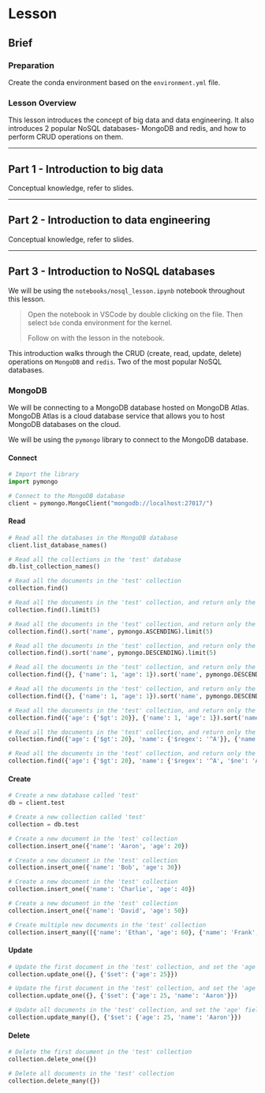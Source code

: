 # Lesson

## Brief

### Preparation

Create the conda environment based on the `environment.yml` file.

### Lesson Overview

This lesson introduces the concept of big data and data engineering. It also introduces 2 popular NoSQL databases- MongoDB and redis, and how to perform CRUD operations on them.

---

## Part 1 - Introduction to big data

Conceptual knowledge, refer to slides.

---

## Part 2 - Introduction to data engineering

Conceptual knowledge, refer to slides.

---

## Part 3 - Introduction to NoSQL databases

We will be using the `notebooks/nosql_lesson.ipynb` notebook throughout this lesson.

> Open the notebook in VSCode by double clicking on the file. Then select `bde` conda environment for the kernel.
>
> Follow on with the lesson in the notebook.

This introduction walks through the CRUD (create, read, update, delete) operations on `MongoDB` and `redis`. Two of the most popular NoSQL databases.

### MongoDB

We will be connecting to a MongoDB database hosted on MongoDB Atlas. MongoDB Atlas is a cloud database service that allows you to host MongoDB databases on the cloud.

We will be using the `pymongo` library to connect to the MongoDB database.

#### Connect

```python
# Import the library
import pymongo
```

```python
# Connect to the MongoDB database
client = pymongo.MongoClient("mongodb://localhost:27017/")
```

#### Read

```python
# Read all the databases in the MongoDB database
client.list_database_names()
```

```python
# Read all the collections in the 'test' database
db.list_collection_names()
```

```python
# Read all the documents in the 'test' collection
collection.find()
```

```python
# Read all the documents in the 'test' collection, and return only the first 5 documents
collection.find().limit(5)
```

```python
# Read all the documents in the 'test' collection, and return only the first 5 documents, sorted by the 'name' field in ascending order
collection.find().sort('name', pymongo.ASCENDING).limit(5)
```

```python
# Read all the documents in the 'test' collection, and return only the first 5 documents, sorted by the 'name' field in descending order
collection.find().sort('name', pymongo.DESCENDING).limit(5)
```

```python
# Read all the documents in the 'test' collection, and return only the first 5 documents, sorted by the 'name' field in descending order, and only return the 'name' and 'age' fields
collection.find({}, {'name': 1, 'age': 1}).sort('name', pymongo.DESCENDING).limit(5)
```

```python
# Read all the documents in the 'test' collection, and return only the first 5 documents, sorted by the 'name' field in descending order, and only return the 'name' and 'age' fields, and skip the first 2 documents
collection.find({}, {'name': 1, 'age': 1}).sort('name', pymongo.DESCENDING).skip(2).limit(5)
```

```python
# Read all the documents in the 'test' collection, and return only the first 5 documents, sorted by the 'name' field in descending order, and only return the 'name' and 'age' fields, and skip the first 2 documents, and only return documents where the 'age' field is greater than 20
collection.find({'age': {'$gt': 20}}, {'name': 1, 'age': 1}).sort('name', pymongo.DESCENDING).skip(2).limit(5)
```

```python
# Read all the documents in the 'test' collection, and return only the first 5 documents, sorted by the 'name' field in descending order, and only return the 'name' and 'age' fields, and skip the first 2 documents, and only return documents where the 'age' field is greater than 20, and only return documents where the 'name' field starts with 'A'
collection.find({'age': {'$gt': 20}, 'name': {'$regex': '^A'}}, {'name': 1, 'age': 1}).sort('name', pymongo.DESCENDING).skip(2).limit(5)
```

```python
# Read all the documents in the 'test' collection, and return only the first 5 documents, sorted by the 'name' field in descending order, and only return the 'name' and 'age' fields, and skip the first 2 documents, and only return documents where the 'age' field is greater than 20, and only return documents where the 'name' field starts with 'A', and only return documents where the 'name' field is not equal to 'Aaron'
collection.find({'age': {'$gt': 20}, 'name': {'$regex': '^A', '$ne': 'Aaron'}}, {'name': 1, 'age': 1}).sort('name', pymongo.DESCENDING).skip(2).limit(5)
```

#### Create

```python
# Create a new database called 'test'
db = client.test
```

```python
# Create a new collection called 'test'
collection = db.test
```

```python
# Create a new document in the 'test' collection
collection.insert_one({'name': 'Aaron', 'age': 20})
```

```python
# Create a new document in the 'test' collection
collection.insert_one({'name': 'Bob', 'age': 30})
```

```python
# Create a new document in the 'test' collection
collection.insert_one({'name': 'Charlie', 'age': 40})
```

```python
# Create a new document in the 'test' collection
collection.insert_one({'name': 'David', 'age': 50})
```

```python
# Create multiple new documents in the 'test' collection
collection.insert_many([{'name': 'Ethan', 'age': 60}, {'name': 'Frank', 'age': 70}])
```

#### Update

```python
# Update the first document in the 'test' collection, and set the 'age' field to 25
collection.update_one({}, {'$set': {'age': 25}})
```

```python
# Update the first document in the 'test' collection, and set the 'age' field to 25, and set the 'name' field to 'Aaron'
collection.update_one({}, {'$set': {'age': 25, 'name': 'Aaron'}})
```

```python
# Update all documents in the 'test' collection, and set the 'age' field to 25, and set the 'name' field to 'Aaron'
collection.update_many({}, {'$set': {'age': 25, 'name': 'Aaron'}})
```

#### Delete

```python
# Delete the first document in the 'test' collection
collection.delete_one({})
```

```python
# Delete all documents in the 'test' collection
collection.delete_many({})
```
